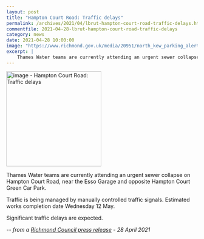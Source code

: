 ```yaml
---
layout: post
title: "Hampton Court Road: Traffic delays"
permalink: /archives/2021/04/lbrut-hampton-court-road-traffic-delays.html
commentfile: 2021-04-28-lbrut-hampton-court-road-traffic-delays
category: news
date: 2021-04-28 10:00:00
image: "https://www.richmond.gov.uk/media/20951/north_kew_parking_alert.jpg"
excerpt: |
    Thames Water teams are currently attending an urgent sewer collapse on  Hampton Court Road, near the Esso Garage and opposite Hampton Court Green  Car Park.
---
```

<img src="https://www.richmond.gov.uk/media/20951/north_kew_parking_alert.jpg" alt="image - Hampton Court Road: Traffic delays" width="250" class="photo right" alt="" >

Thames Water teams are currently attending an urgent sewer collapse on  Hampton Court Road, near the Esso Garage and opposite Hampton Court Green  Car Park.

Traffic is being managed by manually controlled traffic signals. Estimated  works completion date Wednesday 12 May.

Significant traffic delays are expected.

<cite>-- from a [Richmond Council press release](https://www.richmond.gov.uk//news/april_2021/hampton_court_road_traffic_delays) - 28 April 2021</cite>
